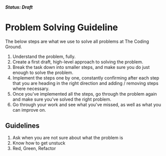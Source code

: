 ##### Status: Draft

# Problem Solving Guideline

The below steps are what we use to solve all problems at The Coding Ground.

1. Understand the problem, fully.
1. Create a first draft, high-level approach to solving the problem.
1. Break the task down into smaller steps, and make sure you do just enough to solve the problem.
1. Implement the steps one by one, constantly confirming after each step that you are heading in the right direction and adding / removing steps where necessary.
1. Once you've implemented all the steps, go through the problem again and make sure you've solved the right problem.
1. Go through your work and see what you've missed, as well as what you can improve on.

## Guidelines

1. Ask when you are not sure about what the problem is
1. Know how to get unstuck
1. Red, Green, Refactor
